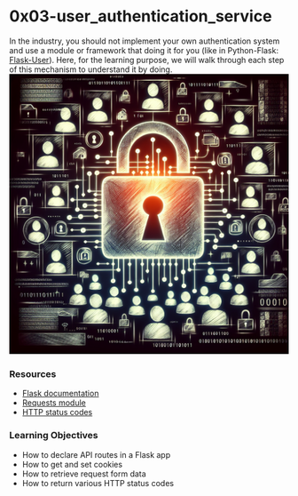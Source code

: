 # 0x03-user_authentication_service
In the industry, you should not implement your own authentication system and use a module or framework that doing it for you (like in Python-Flask: <a href="https://flask-user.readthedocs.io/en/latest/">Flask-User</a>). Here, for the learning purpose, we will walk through each step of this mechanism to understand it by doing.
<img src="./image.png" />
### Resources
<ul>
  <li><a href="https://flask.palletsprojects.com/en/1.1.x/quickstart/">Flask documentation</a></li>
  <li><a href="https://requests.kennethreitz.org/en/latest/user/quickstart/">Requests module</a></li>
  <li><a href="https://www.w3.org/Protocols/rfc2616/rfc2616-sec10.html">HTTP status codes</a></li>
</ul>

### Learning Objectives

<ul>
  <li>How to declare API routes in a Flask app</li>
  <li>How to get and set cookies</li>
  <li>How to retrieve request form data</li>
  <li>How to return various HTTP status codes</li>
</ul>
